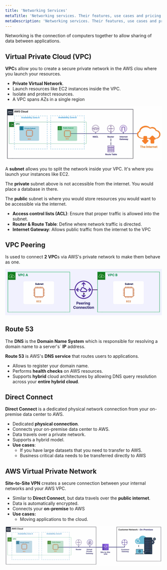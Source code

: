 ```yaml
---
title: 'Networking Services'
metaTitle: 'Networking services. Their features, use cases and pricing models.'
metaDescription: 'Networking services. Their features, use cases and pricing models.'
---
```


Networking is the connection of computers together to allow sharing of data between applications.

## Virtual Private Cloud (VPC)

**VPC**s allow you to create a secure private network in the AWS clou where you launch your resources.

- **Private Virtual Network**.
- Launch resources like EC2 instances inside the VPC.
- Isolate and protect resources.
- A VPC spans AZs in a single region

![VPC diagram](../images/vpc-diagram.png)

A **subnet** allows you to split the network inside your VPC. It's where you launch your instances like EC2.

The **private** subnet above is not accessible from the internet. You would place a database in there.

The **public** subnet is where you would store resources you would want to be accessible via the internet.

- **Access control lists (ACL)**: Ensure that proper traffic is allowed into the subnet.
- **Router & Route Table**: Define where network traffic is directed.
- **Internet Gateway**: Allows public traffic from the internet to the VPC

## VPC Peering

Is used to connect **2 VPC**s via AWS's private network to make them behave as one.

![VPC-peering diagram](../images/vpc-peering.png)

## Route 53

The **DNS** is the **Domain Name System** which is responsible for resolving a domain name to a server's` **IP** address.

**Route 53** is AWS's **DNS service** that routes users to applications.

- Allows to register your domain name.
- Performs **health checks** on AWS resources.
- Supports **hybrid** cloud architectures by allowing DNS query resolution across your **entire hybrid cloud**.

## Direct Connect

**Direct Connect** is a dedicated physical network connection from your on-premise data center to AWS.

- Dedicated **physical connection**.
- Connects your on-premise data center to AWS.
- Data travels over a private network.
- Supports a hybrid model.
- **Use cases**:
  - If you have large datasets that you need to transfer to AWS.
  - Business critical data needs to be transferred directly to AWS

## AWS Virtual Private Network

**Site-to-Site VPN** creates a secure connection between your internal networks and your AWS VPC.

- Similar to **Direct Connect**, but data travels over the **public internet**.
- Data is automatically encrypted.
- Connects your **on-premise** to AWS
- **Use cases:**
  - Moving applications to the cloud.

![Site-to-Site VPN](../images/site-to-site-vpn.png)
